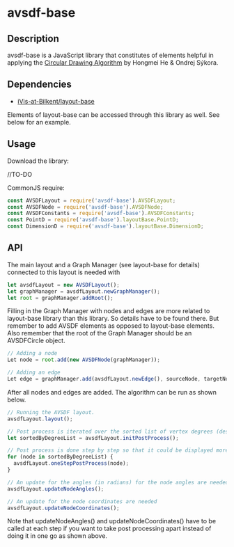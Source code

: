 # avsdf-base  

## Description

 avsdf-base is a JavaScript library that constitutes of elements helpful in applying the [Circular Drawing Algorithm](https://www.researchgate.net/publication/229019459_New_circular_drawing_algorithms) by Hongmei He & Ondrej Sýkora.
 
 ## Dependencies
 
 * [iVis-at-Bilkent/layout-base](https://github.com/iVis-at-Bilkent/layout-base)
 
 Elements of layout-base can be accessed through this library as well. See below for an example.
 
 ## Usage
  
 Download the library:
 
 //TO-DO
 
 CommonJS require:
 
```js
const AVSDFLayout = require('avsdf-base').AVSDFLayout;
const AVSDFNode = require('avsdf-base').AVSDFNode;
const AVSDFConstants = require('avsdf-base').AVSDFConstants;
const PointD = require('avsdf-base').layoutBase.PointD;
const DimensionD = require('avsdf-base').layoutBase.DimensionD;
```

## API

The main layout and a Graph Manager (see layout-base for details) connected to this layout is needed with 

```js
let avsdfLayout = new AVSDFLayout();
let graphManager = avsdfLayout.newGraphManager();
let root = graphManager.addRoot();
```
Filling in the Graph Manager with nodes and edges are more related to layout-base library than this library. So details have to be found there. But remember to add AVSDF elements as
 opposed to layout-base elements. Also remember that the root of the Graph Manager should be an AVSDFCircle object. 
 
```js
// Adding a node 
Let node = root.add(new AVSDFNode(graphManager));

// Adding an edge
Let edge = graphManager.add(avsdfLayout.newEdge(), sourceNode, targetNode);
```

After all nodes and edges are added. The algorithm can be run as shown below. 

```js
// Running the AVSDF layout.
avsdfLayout.layout();

// Post process is iterated over the sorted list of vertex degrees (descending)
let sortedByDegreeList = avsdfLayout.initPostProcess();

// Post process is done step by step so that it could be displayed more efficiently
for (node in sortedByDegreeList) {
  avsdfLayout.oneStepPostProcess(node);
}

// An update for the angles (in radians) for the node angles are needed
avsdfLayout.updateNodeAngles();

// An update for the node coordinates are needed 
avsdfLayout.updateNodeCoordinates();
```

Note that updateNodeAngles() and updateNodeCoordinates() have to be called at each step if you want to take post processing apart instead of doing it in one go as shown above.

